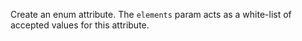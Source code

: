 Create an enum attribute. The `elements` param acts as a white-list of accepted values for this attribute. 
